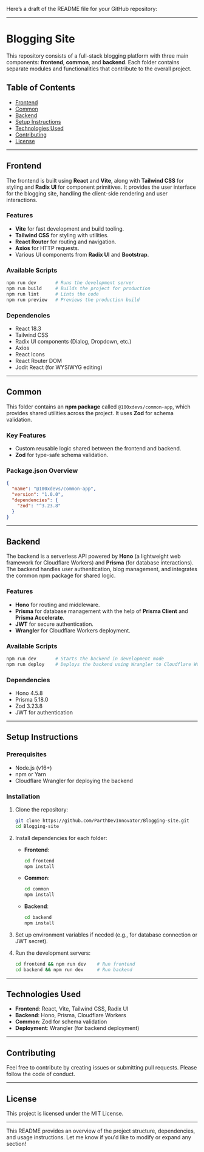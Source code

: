 Here’s a draft of the README file for your GitHub repository:

---

# Blogging Site

This repository consists of a full-stack blogging platform with three main components: **frontend**, **common**, and **backend**. Each folder contains separate modules and functionalities that contribute to the overall project.

## Table of Contents

- [Frontend](#frontend)
- [Common](#common)
- [Backend](#backend)
- [Setup Instructions](#setup-instructions)
- [Technologies Used](#technologies-used)
- [Contributing](#contributing)
- [License](#license)

---

## Frontend

The frontend is built using **React** and **Vite**, along with **Tailwind CSS** for styling and **Radix UI** for component primitives. It provides the user interface for the blogging site, handling the client-side rendering and user interactions.

### Features
- **Vite** for fast development and build tooling.
- **Tailwind CSS** for styling with utilities.
- **React Router** for routing and navigation.
- **Axios** for HTTP requests.
- Various UI components from **Radix UI** and **Bootstrap**.

### Available Scripts
```bash
npm run dev       # Runs the development server
npm run build     # Builds the project for production
npm run lint      # Lints the code
npm run preview   # Previews the production build
```

### Dependencies
- React 18.3
- Tailwind CSS
- Radix UI components (Dialog, Dropdown, etc.)
- Axios
- React Icons
- React Router DOM
- Jodit React (for WYSIWYG editing)

---

## Common

This folder contains an **npm package** called `@100xdevs/common-app`, which provides shared utilities across the project. It uses **Zod** for schema validation.

### Key Features
- Custom reusable logic shared between the frontend and backend.
- **Zod** for type-safe schema validation.

### Package.json Overview
```json
{
  "name": "@100xdevs/common-app",
  "version": "1.0.0",
  "dependencies": {
    "zod": "^3.23.8"
  }
}
```

---

## Backend

The backend is a serverless API powered by **Hono** (a lightweight web framework for Cloudflare Workers) and **Prisma** (for database interactions). The backend handles user authentication, blog management, and integrates the common npm package for shared logic.

### Features
- **Hono** for routing and middleware.
- **Prisma** for database management with the help of **Prisma Client** and **Prisma Accelerate**.
- **JWT** for secure authentication.
- **Wrangler** for Cloudflare Workers deployment.

### Available Scripts
```bash
npm run dev       # Starts the backend in development mode
npm run deploy    # Deploys the backend using Wrangler to Cloudflare Workers
```

### Dependencies
- Hono 4.5.8
- Prisma 5.18.0
- Zod 3.23.8
- JWT for authentication

---

## Setup Instructions

### Prerequisites
- Node.js (v16+)
- npm or Yarn
- Cloudflare Wrangler for deploying the backend

### Installation
1. Clone the repository:
   ```bash
   git clone https://github.com/ParthDevInnovator/Blogging-site.git
   cd Blogging-site
   ```

2. Install dependencies for each folder:

   - **Frontend**:
     ```bash
     cd frontend
     npm install
     ```

   - **Common**:
     ```bash
     cd common
     npm install
     ```

   - **Backend**:
     ```bash
     cd backend
     npm install
     ```

3. Set up environment variables if needed (e.g., for database connection or JWT secret).

4. Run the development servers:
   ```bash
   cd frontend && npm run dev    # Run frontend
   cd backend && npm run dev     # Run backend
   ```

---

## Technologies Used

- **Frontend**: React, Vite, Tailwind CSS, Radix UI
- **Backend**: Hono, Prisma, Cloudflare Workers
- **Common**: Zod for schema validation
- **Deployment**: Wrangler (for backend deployment)

---

## Contributing

Feel free to contribute by creating issues or submitting pull requests. Please follow the code of conduct.

---

## License

This project is licensed under the MIT License.

---

This README provides an overview of the project structure, dependencies, and usage instructions. Let me know if you'd like to modify or expand any section!
